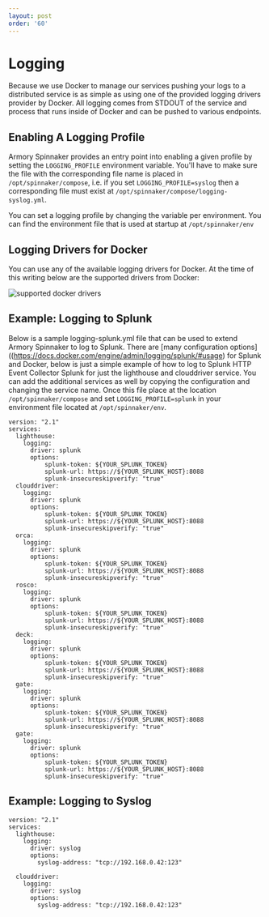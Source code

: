 ```yaml
---
layout: post
order: '60'
---
```


# Logging

Because we use Docker to manage our services pushing your logs to a distributed service is as simple as using one of the provided logging drivers provider by Docker.   All logging comes from STDOUT of the service and process that runs inside of Docker and can be pushed to various endpoints.


## Enabling A Logging Profile

Armory Spinnaker provides an entry point into enabling a given profile by setting the `LOGGING_PROFILE` environment variable.  You'll have to make sure the file with the corresponding file name is placed in `/opt/spinnaker/compose`, i.e. if you set `LOGGING_PROFILE=syslog` then a corresponding file must exist at `/opt/spinnaker/compose/logging-syslog.yml`.

You can set a logging profile by changing the variable per environment.  You can find the environment file that is used at startup at `/opt/spinnaker/env`


## Logging Drivers for Docker

You can use any of the available logging drivers for Docker.  At the time of this writing below are the supported drivers from Docker:

![supported docker drivers](https://d1ax1i5f2y3x71.cloudfront.net/items/3c2y3S2z0k3v1L3K2W0l/Image%202017-04-13%20at%2011.22.03%20AM.png?X-CloudApp-Visitor-Id=2686178)


## Example: Logging to Splunk

Below is a sample logging-splunk.yml file that can be used to extend Armory Spinnaker to log to Splunk.  There are [many configuration options]((https://docs.docker.com/engine/admin/logging/splunk/#usage) for Splunk and Docker, below is just a simple example of how to log to Splunk HTTP Event Collector Splunk  for just the lighthouse and clouddriver service.  You can add the additional services as well by copying the configuration and changing the service name.  Once this file place at the location `/opt/spinnaker/compose` and set `LOGGING_PROFILE=splunk` in your environment file located at `/opt/spinnaker/env`.

```
version: "2.1"
services:
  lighthouse:
    logging:
      driver: splunk
      options:
          splunk-token: ${YOUR_SPLUNK_TOKEN}
          splunk-url: https://${YOUR_SPLUNK_HOST}:8088
          splunk-insecureskipverify: "true"
  clouddriver:
    logging:
      driver: splunk
      options:
          splunk-token: ${YOUR_SPLUNK_TOKEN}
          splunk-url: https://${YOUR_SPLUNK_HOST}:8088
          splunk-insecureskipverify: "true"
  orca:
    logging:
      driver: splunk
      options:
          splunk-token: ${YOUR_SPLUNK_TOKEN}
          splunk-url: https://${YOUR_SPLUNK_HOST}:8088
          splunk-insecureskipverify: "true"
  rosco:
    logging:
      driver: splunk
      options:
          splunk-token: ${YOUR_SPLUNK_TOKEN}
          splunk-url: https://${YOUR_SPLUNK_HOST}:8088
          splunk-insecureskipverify: "true"
  deck:
    logging:
      driver: splunk
      options:
          splunk-token: ${YOUR_SPLUNK_TOKEN}
          splunk-url: https://${YOUR_SPLUNK_HOST}:8088
          splunk-insecureskipverify: "true"
  gate:
    logging:
      driver: splunk
      options:
          splunk-token: ${YOUR_SPLUNK_TOKEN}
          splunk-url: https://${YOUR_SPLUNK_HOST}:8088
          splunk-insecureskipverify: "true"
  gate:
    logging:
      driver: splunk
      options:
          splunk-token: ${YOUR_SPLUNK_TOKEN}
          splunk-url: https://${YOUR_SPLUNK_HOST}:8088
          splunk-insecureskipverify: "true"
```

## Example: Logging to Syslog
```
version: "2.1"
services:
  lighthouse:
    logging:
      driver: syslog
      options:
        syslog-address: "tcp://192.168.0.42:123"  

  clouddriver:
    logging:
      driver: syslog
      options:
        syslog-address: "tcp://192.168.0.42:123"  
```
